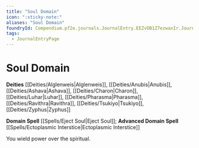 ```yaml
---
title: "Soul Domain"
icon: ":sticky-note:"
aliases: "Soul Domain"
foundryId: Compendium.pf2e.journals.JournalEntry.EEZvDB1Z7ezwaxIr.JournalEntryPage.rtobUemb6vF2Yu3Y
tags:
  - JournalEntryPage
---
```


# Soul Domain
**Deities** [[Deities/Alglenweis|Alglenweis]], [[Deities/Anubis|Anubis]], [[Deities/Ashava|Ashava]], [[Deities/Charon|Charon]], [[Deities/Luhar|Luhar]], [[Deities/Pharasma|Pharasma]], [[Deities/Ravithra|Ravithra]], [[Deities/Tsukiyo|Tsukiyo]], [[Deities/Zyphus|Zyphus]]

**Domain Spell** [[Spells/Eject Soul|Eject Soul]]; **Advanced Domain Spell** [[Spells/Ectoplasmic Interstice|Ectoplasmic Interstice]]

You wield power over the spiritual.